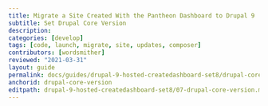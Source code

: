 ```yaml
---
title: Migrate a Site Created With the Pantheon Dashboard to Drupal 9
subtitle: Set Drupal Core Version
description: 
categories: [develop]
tags: [code, launch, migrate, site, updates, composer]
contributors: [wordsmither]
reviewed: "2021-03-31"
layout: guide
permalink: docs/guides/drupal-9-hosted-createdashboard-set8/drupal-core-version
anchorid: drupal-core-version
editpath: drupal-9-hosted-createdashboard-set8/07-drupal-core-version.md
---
```

<Partial file="drupal-9/core-version.md" />
